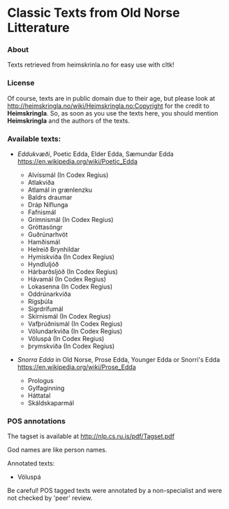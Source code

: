 # Classic Texts from Old Norse Litterature 
### About
Texts retrieved from heimskrinla.no for easy use with cltk!

### License
Of course, texts are in public domain due to their age, but please look at http://heimskringla.no/wiki/Heimskringla.no:Copyright for the credit to **Heimskringla**. So, as soon as you use the texts here, you should mention **Heimskringla** and the authors of the texts.

### Available texts:
* *Eddukvæði*, Poetic Edda, Elder Edda, Sæmundar Edda https://en.wikipedia.org/wiki/Poetic_Edda
    * Alvíssmál (In Codex Regius)
    * Atlakviða
    * Atlamál in grænlenzku
    * Baldrs draumar
    * Dráp Niflunga
    * Fafnismál
    * Grímnismál (In Codex Regius)
    * Gróttasöngr
    * Guðrúnarhvöt
    * Hamðismál
    * Helreið Brynhildar
    * Hymiskviða (In Codex Regius)
    * Hyndluljóð
    * Hárbarðsljóð (In Codex Regius)
    * Hávamál (In Codex Regius)
    * Lokasenna (In Codex Regius)
    * Oddrúnarkviða
    * Rígsþúla
    * Sigrdrífumál
    * Skírnismál (In Codex Regius)
    * Vafþrúðnismál (In Codex Regius)
    * Völundarkviða (In Codex Regius)
    * Völuspá (In Codex Regius)
    * þrymskviða (In Codex Regius)
 

* *Snorra Edda* in Old Norse, Prose Edda, Younger Edda or Snorri's Edda https://en.wikipedia.org/wiki/Prose_Edda
    * Prologus
    * Gylfaginning
    * Háttatal
    * Skáldskaparmál
 
### POS annotations

The tagset is available at http://nlp.cs.ru.is/pdf/Tagset.pdf

God names are like person names.

Annotated texts:
* Völuspá

Be careful! POS tagged texts were annotated by a non-specialist and were not checked by 'peer' review.
